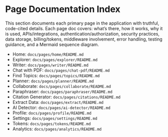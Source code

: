 # Page Documentation Index

This section documents each primary page in the application with truthful, code-cited details. Each page doc covers: what’s there, how it works, why it is used, APIs/integrations, authentication/authorization, security practices, data storage, billing/tokens, middleware involvement, error handling, testing guidance, and a Mermaid sequence diagram.

- Home: `docs/pages/home/README.md`
- Explorer: `docs/pages/explorer/README.md`
- Writer: `docs/pages/writer/README.md`
- Chat with PDF: `docs/pages/chat-pdf/README.md`
- Find Topics: `docs/pages/topics/README.md`
- Planner: `docs/pages/planner/README.md`
- Collaborate: `docs/pages/collaborate/README.md`
- Paraphraser: `docs/pages/paraphraser/README.md`
- Citation Generator: `docs/pages/citations/README.md`
- Extract Data: `docs/pages/extract/README.md`
- AI Detector: `docs/pages/ai-detector/README.md`
- Profile: `docs/pages/profile/README.md`
- Settings: `docs/pages/settings/README.md`
- Tokens: `docs/pages/tokens/README.md`
- Analytics: `docs/pages/analytics/README.md`
